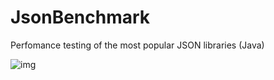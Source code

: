 # JsonBenchmark
Perfomance testing of the most popular JSON libraries (Java)

![img](https://github.com/VladimirVladimirovich/JsonBenchmark/blob/master/img/json.png)
